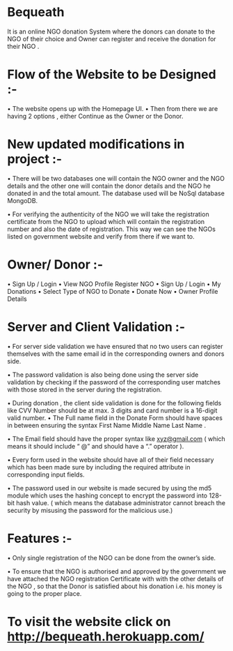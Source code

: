 # Bequeath
It is an online NGO donation System where the donors can donate to the NGO of their choice and Owner can register and receive the donation for their NGO .


# Flow of the Website to be Designed :-

• The website opens up with the Homepage UI.
• Then from there we are having 2 options , either Continue as the Owner or the
Donor.


# New updated modifications in project :-

• There will be two databases one will contain the NGO owner and the
NGO details and the other one will contain the donor details and the
NGO he donated in and the total amount. The database used will be
NoSql database MongoDB.

• For verifying the authenticity of the NGO we will take the registration
certificate from the NGO to upload which will contain the registration
number and also the date of registration. This way we can see the NGOs
listed on government website and verify from there if we want to.

# Owner/ Donor :-

• Sign Up / Login
• View NGO Profile Register NGO
• Sign Up / Login
• My Donations 
• Select Type of NGO to Donate
• Donate Now
• Owner Profile Details


# Server and Client Validation :-

• For server side validation we have ensured that no two
users can register themselves with the same email id in
the corresponding owners and donors side.

• The password validation is also being done using the
server side validation by checking if the password of the
corresponding user matches with those stored in the
server during the registration.

• During donation , the client side validation is done for
the following fields like CVV Number should be at max.
3 digits and card number is a 16-digit valid number.
• The Full name field in the Donate Form should have
spaces in between ensuring the syntax First Name
Middle Name Last Name .

• The Email field should have the proper syntax like
xyz@gmail.com ( which means it should include “ @”
and should have a “.” operator ).

• Every form used in the website should have all of their
field necessary which has been made sure by including
the required attribute in corresponding input fields.

• The password used in our website is made secured by
using the md5 module which uses the hashing concept
to encrypt the password into 128-bit hash value. ( which
means the database administrator cannot breach the
security by misusing the password for the malicious
use.)


# Features :-

• Only single registration of the NGO can be done from
the owner’s side.

• To ensure that the NGO is authorised and approved by
the government we have attached the NGO registration
Certificate with with the other details of the NGO , so
that the Donor is satisfied about his donation i.e. his
money is going to the proper place.

# To visit the website click on http://bequeath.herokuapp.com/
